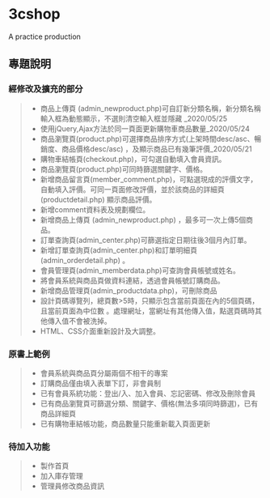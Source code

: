 # 3cshop
A practice production

## 專題說明
### 經修改及擴充的部分
> *	商品上傳頁 (admin_newproduct.php)可自訂新分類名稱，新分類名稱輸入框為動態顯示，不選則清空輸入框並隱藏
	_2020/05/25
> *	使用jQuery,Ajax方法於同一頁面更新購物車商品數量_2020/05/24
> *	商品瀏覽頁(product.php)可選擇商品排序方式(上架時間desc/asc、暢銷度、商品價格desc/asc)
	，及顯示商品已有幾筆評價_2020/05/21
> *	購物車結帳頁(checkout.php)，可勾選自動填入會員資訊。
> *	商品瀏覽頁(product.php)可同時篩選關鍵字、價格。
> *	新增商品留言頁(member_comment.php)，可點選現成的評價文字，
	自動填入評價。可同一頁面修改評價，並於該商品的詳細頁 (productdetail.php) 顯示商品評價。
> *	新增comment資料表及規劃欄位。
> *	新增商品上傳頁 (admin_newproduct.php) ，最多可一次上傳5個商品。
> *	訂單查詢頁(admin_center.php)可篩選指定日期往後3個月內訂單。
> *	新增訂單查詢頁(admin_center.php)和訂單明細頁(admin_orderdetail.php) 。 
> *	會員管理頁(admin_memberdata.php)可查詢會員帳號或姓名。
> *	將會員系統與商品頁做資料連結，透過會員帳號訂購商品。
> *	新增商品管理頁(admin_productdata.php)，可刪除商品
> *	設計頁碼導覽列，總頁數>5時，只顯示包含當前頁面在內的5個頁碼，且當前頁面為中位數
	。處理網址，當網址有其他傳入值，點選頁碼時其他傳入值不會被洗掉。
> *	HTML、CSS介面重新設計及大調整。

### 原書上範例
> *	會員系統與商品頁分屬兩個不相干的專案
> *	訂購商品僅由填入表單下訂，非會員制
> *	已有會員系統功能：登出/入、加入會員、忘記密碼、修改及刪除會員
> *	已有商品瀏覽頁可篩選分類、關鍵字、價格(無法多項同時篩選)，已有商品詳細頁
> *	已有購物車結帳功能，商品數量只能重新載入頁面更新

### 待加入功能
> *	製作首頁
> *	加入庫存管理
> *	管理員修改商品資訊
 




